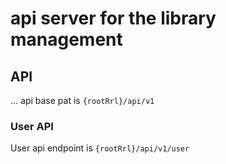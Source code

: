 # api server for the library management

## API

... api base pat is `{rootRrl}/api/v1`

### User API

User api endpoint is `{rootRrl}/api/v1/user`
